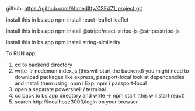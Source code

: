 github:
https://github.com/AhmedIfty/CSE471_project.git

install this in bs.app
npm install react-leaflet leaflet

install this in bs.app
npm install @stripe/react-stripe-js @stripe/stripe-js

install this in bs.app
npm install string-similarity

To RUN app:

1. cd to backend directory 
2. write -> nodemon index.js  (this will start the backend)
   you might need to download packages like express, passport-local
   look at dependencies and install them using: npm i <package name>     Exp: npm i passport-local
3. open a separate powershell / terminal
4. cd back to bs.app directory and write -> npm start  (this will start react)
5. search http://localhost:3000/login on your browser

